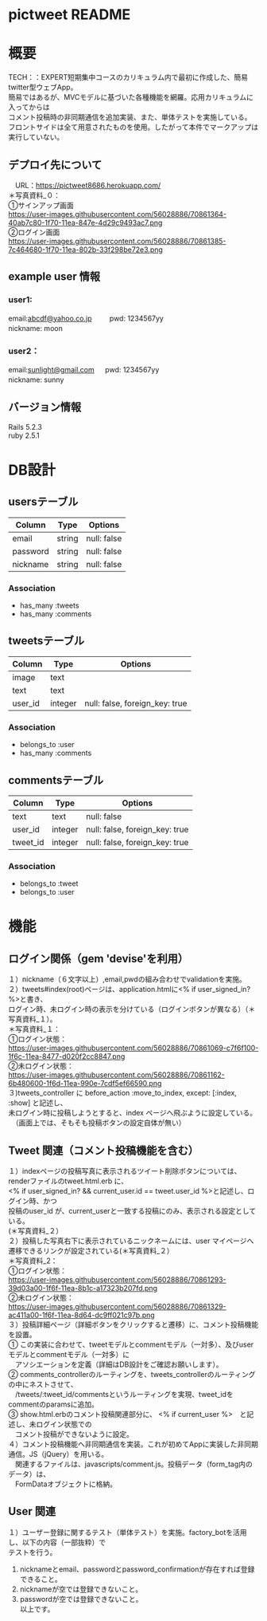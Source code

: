 # pictweet README
# 概要
TECH：：EXPERT短期集中コースのカリキュラム内で最初に作成した、簡易twitter型ウェブApp。  
簡易ではあるが、MVCモデルに基づいた各種機能を網羅。応用カリキュラムに入ってからは  
コメント投稿時の非同期通信を追加実装、また、単体テストを実施している。  
フロントサイドは全て用意されたものを使用。したがって本件でマークアップは実行していない。  

## デプロイ先について
　URL：https://pictweet8686.herokuapp.com/    
  ＊写真資料_０：  
  ①サインアップ画面  
     https://user-images.githubusercontent.com/56028886/70861364-40ab7c80-1f70-11ea-847e-4d29c9493ac7.png  
  ②ログイン画面  
     https://user-images.githubusercontent.com/56028886/70861385-7c464680-1f70-11ea-802b-33f298be72e3.png  
## example user 情報  
### user1:  
email:abcdf@yahoo.co.jp  　　
pwd: 1234567yy  
nickname: moon　　
### user2：  
email:sunlight@gmail.com  　
pwd: 1234567yy  
nickname: sunny  　  
## バージョン情報  
 Rails 5.2.3  
 ruby 2.5.1  
  
# DB設計  
## usersテーブル  
|Column|Type|Options|
|------|----|-------|
|email|string|null: false|
|password|string|null: false|
|nickname|string|null: false|
### Association
- has_many :tweets
- has_many :comments

## tweetsテーブル
|Column|Type|Options|
|------|----|-------|
|image|text||
|text|text||
|user_id|integer|null: false, foreign_key: true|
### Association
- belongs_to :user
- has_many :comments

## commentsテーブル
|Column|Type|Options|
|------|----|-------|
|text|text|null: false|
|user_id|integer|null: false, foreign_key: true|
|tweet_id|integer|null: false, foreign_key: true|
### Association  
- belongs_to :tweet  
- belongs_to :user  
  
# 機能  
## ログイン関係（gem 'devise'を利用）  
１）nickname（６文字以上）,email,pwdの組み合わせでvalidationを実施。  
２）tweets#index(root)ページは、application.htmlに<% if user_signed_in? %>と書き、  
ログイン時、未ログイン時の表示を分けている（ログインボタンが異なる）（＊写真資料_１）。  
  ＊写真資料_１：  
   ①ログイン状態：  
      https://user-images.githubusercontent.com/56028886/70861069-c7f6f100-1f6c-11ea-8477-d020f2cc8847.png  
   ②未ログイン状態：  
      https://user-images.githubusercontent.com/56028886/70861162-6b480600-1f6d-11ea-990e-7cdf5ef66590.png  
３)tweets_controller に before_action :move_to_index, except: [:index, :show] と記述し、  
未ログイン時に投稿しようとすると、index ページへ飛ぶように設定している。  
　（画面上では、そもそも投稿ボタンの設定自体が無い）  
## Tweet 関連（コメント投稿機能を含む）   
１）indexページの投稿写真に表示されるツイート削除ボタンについては、 renderファイルのtweet.html.erb に、  
<% if user_signed_in? && current_user.id == tweet.user_id %>と記述し、ログイン時、かつ  
投稿のuser_id が、current_userと一致する投稿にのみ、表示される設定としている。  
(＊写真資料_２）  
２）投稿した写真右下に表示されているニックネームには、user マイページへ遷移できるリンクが設定されている(＊写真資料_２）  
＊写真資料_2：  
  ①ログイン状態：  
     https://user-images.githubusercontent.com/56028886/70861293-39d03a00-1f6f-11ea-8b1c-a17323b207fd.png   
  ②未ログイン状態：   
     https://user-images.githubusercontent.com/56028886/70861329-ac411a00-1f6f-11ea-8d64-dc9ff021c97b.png  
３）投稿詳細ページ（詳細ボタンをクリックすると遷移）に、コメント投稿機能を設置。  
 ① この実装に合わせて、tweetモデルとcommentモデル（一対多）、及びuserモデルとcommentモデル（一対多）に  
 　アソシエーションを定義（詳細はDB設計をご確認お願いします）。  
 ② comments_controllerのルーティングを、tweets_controllerのルーティングの中にネストさせて、  
 　/tweets/:tweet_id/commentsというルーティングを実現、tweet_idをcommentのparamsに追加。  
 ③ show.html.erbのコメント投稿関連部分に、 <% if current_user %>　と記述し、未ログイン状態での  
 　コメント投稿ができないように設定。  
４）コメント投稿機能へ非同期通信を実装。これが初めてAppに実装した非同期通信。JS（jQuery）を用いる。  
　関連するファイルは、javascripts/comment.js。投稿データ（form_tag内のデータ）は、  
　FormDataオブジェクトに格納。  
## User 関連  
１）ユーザー登録に関するテスト（単体テスト）を実施。factory_botを活用し、以下の内容（一部抜粋）で  
テストを行う。  
  1. nicknameとemail、passwordとpassword_confirmationが存在すれば登録できること。  
  2. nicknameが空では登録できないこと。  
  3. passwordが空では登録できないこと。  
以上です。  
 
  



